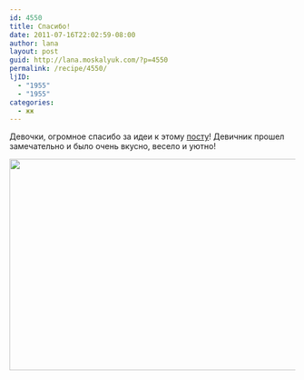 ```yaml
---
id: 4550
title: Спасибо!
date: 2011-07-16T22:02:59-08:00
author: lana
layout: post
guid: http://lana.moskalyuk.com/?p=4550
permalink: /recipe/4550/
ljID:
  - "1955"
  - "1955"
categories:
  - жж
---
```

Девочки, огромное спасибо за идеи к этому [посту](http://lanamoskalyuk.livejournal.com/499138.html)! Девичник прошел замечательно и было очень вкусно, весело и уютно!

<img loading="lazy" class="alignnone" title="dulce de leche cheesecake" src="http://farm7.static.flickr.com/6139/5944893019_4b311aaf66_z.jpg" alt="" width="640" height="372" />